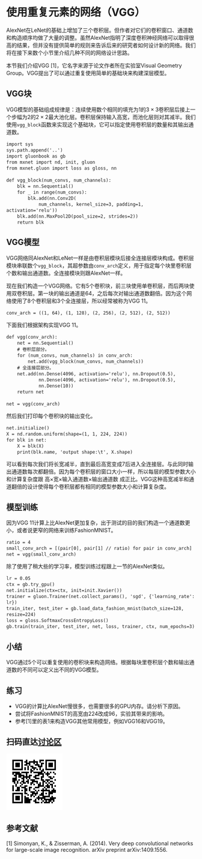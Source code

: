 # 使用重复元素的网络（VGG）

AlexNet在LeNet的基础上增加了三个卷积层。但作者对它们的卷积窗口、通道数和构造顺序均做了大量的调整。虽然AlexNet指明了深度卷积神经网络可以取得很高的结果，但并没有提供简单的规则来告诉后来的研究者如何设计新的网络。我们将在接下来数个小节里介绍几种不同的网络设计思路。

本节我们介绍VGG [1]，它名字来源于论文作者所在实验室Visual Geometry Group。VGG提出了可以通过重复使用简单的基础块来构建深层模型。

## VGG块

VGG模型的基础组成规律是：连续使用数个相同的填充为1的$3\times 3$卷积层后接上一个步幅为2的$2\times 2$最大池化层。卷积层保持输入高宽，而池化层则对其减半。我们使用`vgg_block`函数来实现这个基础块，它可以指定使用卷积层的数量和其输出通道数。

```{.python .input  n=1}
import sys
sys.path.append('..')
import gluonbook as gb
from mxnet import nd, init, gluon
from mxnet.gluon import loss as gloss, nn

def vgg_block(num_convs, num_channels):
    blk = nn.Sequential()
    for _ in range(num_convs):
        blk.add(nn.Conv2D(
            num_channels, kernel_size=3, padding=1, activation='relu'))
    blk.add(nn.MaxPool2D(pool_size=2, strides=2))
    return blk
```

## VGG模型

VGG网络同AlexNet和LeNet一样是由卷积层模块后接全连接层模块构成。卷积层模块串联数个`vgg_block`，其超参数由`conv_arch`定义，用于指定每个块里卷积层个数和输出通道数。全连接模块则跟AlexNet一样。

现在我们构造一个VGG网络。它有5个卷积块，前三块使用单卷积层，而后两块使用双卷积层。第一块的输出通道是64，之后每次对输出通道数翻倍。因为这个网络使用了8个卷积层和3个全连接层，所以经常被称为VGG 11。

```{.python .input  n=3}
conv_arch = ((1, 64), (1, 128), (2, 256), (2, 512), (2, 512))
```

下面我们根据架构实现VGG 11。

```{.python .input}
def vgg(conv_arch):
    net = nn.Sequential()
    # 卷积层部分。
    for (num_convs, num_channels) in conv_arch:
        net.add(vgg_block(num_convs, num_channels))
    # 全连接层部分。
    net.add(nn.Dense(4096, activation='relu'), nn.Dropout(0.5),
            nn.Dense(4096, activation='relu'), nn.Dropout(0.5),
            nn.Dense(10))
    return net

net = vgg(conv_arch)
```

然后我们打印每个卷积块的输出变化。

```{.python .input}
net.initialize()
X = nd.random.uniform(shape=(1, 1, 224, 224))
for blk in net:
    X = blk(X)
    print(blk.name, 'output shape:\t', X.shape)
```

可以看到每次我们将长宽减半，直到最后高宽变成7后进入全连接层。与此同时输出通道数每次都翻倍。因为每个卷积层的窗口大小一样，所以每层的模型参数大小和计算复杂度跟 高$\times$宽$\times$输入通道数$\times$输出通道数 成正比。VGG这种高宽减半和通道翻倍的设计使得每个卷积层都有相同的模型参数大小和计算复杂度。

## 模型训练

因为VGG 11计算上比AlexNet更加复杂，出于测试的目的我们构造一个通道数更小，或者说更窄的网络来训练FashionMNIST。

```{.python .input}
ratio = 4
small_conv_arch = [(pair[0], pair[1] // ratio) for pair in conv_arch]
net = vgg(small_conv_arch)
```

除了使用了稍大些的学习率，模型训练过程跟上一节的AlexNet类似。

```{.python .input}
lr = 0.05
ctx = gb.try_gpu()
net.initialize(ctx=ctx, init=init.Xavier())
trainer = gluon.Trainer(net.collect_params(), 'sgd', {'learning_rate': lr})
train_iter, test_iter = gb.load_data_fashion_mnist(batch_size=128, resize=224)
loss = gloss.SoftmaxCrossEntropyLoss()
gb.train(train_iter, test_iter, net, loss, trainer, ctx, num_epochs=3)
```

## 小结

VGG通过5个可以重复使用的卷积块来构造网络。根据每块里卷积层个数和输出通道数的不同可以定义出不同的VGG模型。

## 练习

- VGG的计算比AlexNet慢很多，也需要很多的GPU内存。请分析下原因。
- 尝试将FashionMNIST的高宽由224改成96，实验其带来的影响。
- 参考[1]里的表1来构造VGG其他常用模型，例如VGG16和VGG19。

## 扫码直达[讨论区](https://discuss.gluon.ai/t/topic/1277)

![](../img/qr_vgg-gluon.svg)

## 参考文献

[1] Simonyan, K., & Zisserman, A. (2014). Very deep convolutional networks for large-scale image recognition. arXiv preprint arXiv:1409.1556.
